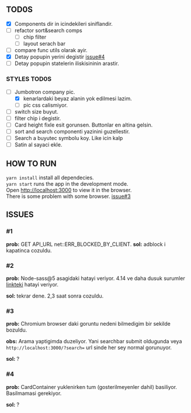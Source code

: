 ## TOD0S

- [x] Components dir in icindekileri siniflandir.
- [ ] refactor sort&search comps
  - [ ] chip filter
  - [ ] layout serach bar
- [ ] compare func utils olarak ayir.
- [x] Detay popupin yerini degistir [issue#4](#4)
- [ ] Detay popupin statelerin iliskisininin arastir.

### STYLES TOD0S

- [ ] Jumbotron company pic.
  - [x] kenarlardaki beyaz alanin yok edilmesi lazim.
  - [ ] pic css calismiyor.
- [ ] switch size buyut.
- [ ] filter chip i degistir.
- [ ] Card height fixle esit gorunsen. Buttonlar en altina gelsin.
- [ ] sort and search componenti yazinini guzellestir.
- [ ] Search a buyutec symbolu koy. Like icin kalp
- [ ] Satin al sayaci ekle.

## HOW TO RUN

`yarn install` install all dependecies.\
`yarn start` runs the app in the development mode.\
Open [http://localhost:3000](http://localhost:3000) to view it in the browser.\
There is some problem with some browser. [issue#3](#3)

## ISSUES

### #1

**prob:** GET API_URL net::ERR_BLOCKED_BY_CLIENT.
**sol:** adblock i kapatinca cozuldu.

### #2

**prob:** Node-sass@5 asagidaki hatayi veriyor. 4.14 ve daha dusuk surumler [linkteki](https://stackoverflow.com/questions/64625050/error-node-sass-version-5-0-0-is-incompatible-with-4-0-0) hatayi veriyor.

**sol:** tekrar dene. 2,3 saat sonra cozuldu.

### #3

**prob:** Chromium browser daki goruntu nedeni bilmedigim bir sekilde bozuldu.

**obs:** Arama yaptigimda duzeliyor. Yani searchbar submit oldugunda veya `http://localhost:3000/?search=` url sinde her sey normal gorunuyor.

**sol:** ?

### #4

**prob:** CardContainer yuklenirken tum (gosterilmeyenler dahil) basiliyor. Basilmamasi gerekiyor.

**sol:** ?

